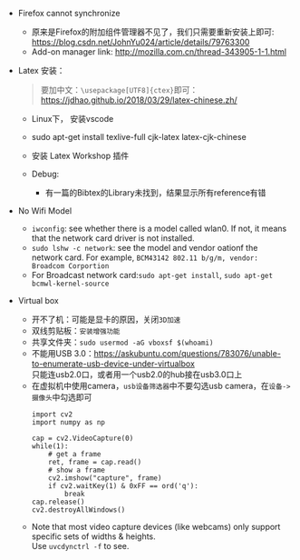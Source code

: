 * Firefox cannot synchronize  
    * 原来是Firefox的附加组件管理器不见了，我们只需要重新安装上即可: https://blog.csdn.net/JohnYu024/article/details/79763300  
    * Add-on manager link: http://mozilla.com.cn/thread-343905-1-1.html

* Latex 安装：
    > 要加中文：`\usepackage[UTF8]{ctex}`即可：https://jdhao.github.io/2018/03/29/latex-chinese.zh/ 
    * Linux下， 安装vscode
    * sudo apt-get install texlive-full cjk-latex latex-cjk-chinese
    * 安装 Latex Workshop 插件 

    * Debug:
        * 有一篇的Bibtex的Library未找到，结果显示所有reference有错

* No Wifi Model  
    * `iwconfig`: see whether there is a model called wlan0. If not, it means that the network card driver is not installed.  
    * `sudo lshw -c network`: see the model and vendor oationf the network card. For example, `BCM43142 802.11 b/g/m, vendor: Broadcom Corportion`  
    * For Broadcast network card:`sudo apt-get install`, `sudo apt-get bcmwl-kernel-source`

* Virtual box
   * 开不了机：可能是显卡的原因，关闭`3D加速` 
   * 双线剪贴板：`安装增强功能`
   * 共享文件夹：`sudo usermod -aG vboxsf $(whoami)`
   * 不能用USB 3.0：https://askubuntu.com/questions/783076/unable-to-enumerate-usb-device-under-virtualbox  
   只能连usb2.0口，或者用一个usb2.0的hub接在usb3.0口上
   * 在虚拟机中使用camera，`usb设备筛选器`中不要勾选usb camera，在`设备->摄像头`中勾选即可
      ```
      import cv2
      import numpy as np

      cap = cv2.VideoCapture(0)
      while(1):
          # get a frame
          ret, frame = cap.read()
          # show a frame
          cv2.imshow("capture", frame)
          if cv2.waitKey(1) & 0xFF == ord('q'):
              break
      cap.release()
      cv2.destroyAllWindows()
      ```
   * Note that most video capture devices (like webcams) only support specific sets of widths & heights.   
     Use `uvcdynctrl -f` to see. 
